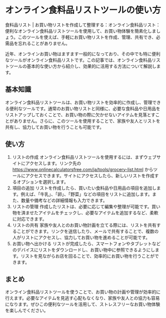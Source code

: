 オンライン食料品リストツールの使い方
==================

食料品リスト | お買い物リストを作成して整理する：オンライン食料品リスト：便利なオンライン食料品リストツールを使用して、お買い物体験を簡素化しましょう。このツールを使えば、手軽にお買い物リストを作成、管理、共有でき、必需品を忘れることがありません。

近年、オンラインお買い物はますます一般的になっており、その中でも特に便利なツールがオンライン食料品リストです。この記事では、オンライン食料品リストツールの基本的な使い方から紹介し、効果的に活用する方法について解説します。

基本知識
----

オンライン食料品リストツールは、お買い物リストを効率的に作成し、管理できる便利なツールです。通常のお買い物リストと同様に、必要な食料品や日用品をリストアップしておくことで、お買い物の際に欠かせないアイテムを見落とすことがありません。さらに、このツールを使用することで、家族や友人とリストを共有し、協力してお買い物を行うことも可能です。

使い方
---

1. リストの作成 オンライン食料品リストツールを使用するには、まずウェブサイトにアクセスします。リンク先の <https://www.onlinecalculatorsfree.com/ja/tools/grocery-list.html> からツールにアクセスできます。サイトにアクセスしたら、新しいリストを作成するオプションを選択します。
2. 項目の追加 リストを作成したら、買いたい食料品や日用品の項目を追加します。例えば、「牛乳」、「卵」、「野菜」などの項目をリストに追加します。また、数量や備考などの詳細情報も入力できます。
3. リストの管理 作成したリストは、必要に応じて編集や整理が可能です。買い物を済ませたアイテムをチェックし、必要なアイテムを追加するなど、柔軟に対応できます。
4. リストの共有 家族や友人とのお買い物計画を立てる際には、リストを共有することができます。リンクを送信したり、メールで共有することで、複数の人がリストにアクセスし、協力してお買い物を進めることが可能です。
5. お買い物へ出かける リストが完成したら、スマートフォンやタブレットなどのデバイスにリストをダウンロードし、お買い物中に参照できるようにします。リストを見ながらお店を回ることで、効率的にお買い物を行うことができます。

まとめ
---

オンライン食料品リストツールを使うことで、お買い物の計画や管理が効率的に行えます。必要なアイテムを見逃す心配もなくなり、家族や友人との協力も容易になります。ぜひこの便利なツールを活用して、ストレスフリーなお買い物体験を楽しんでください。